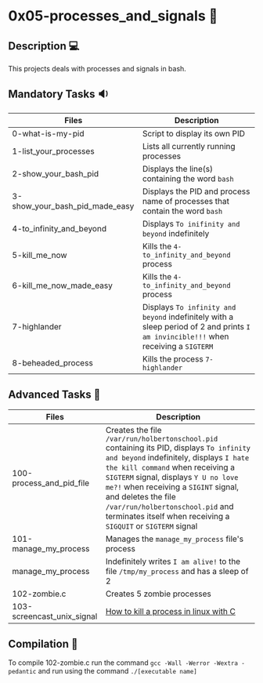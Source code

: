# 0x05-processes_and_signals :satellite:

## Description :computer:

This projects deals with processes and signals in bash.

## Mandatory Tasks :sound:

| Files | Description |
| ----- | ----------- |
| 0-what-is-my-pid | Script to display its own PID |
| 1-list_your_processes | Lists all currently running processes |
| 2-show_your_bash_pid | Displays the line(s) containing the word `bash` |
| 3-show_your_bash_pid_made_easy | Displays the PID and process name of processes that contain the word `bash` |
| 4-to_infinity_and_beyond | Displays `To inifinity and beyond` indefinitely |
| 5-kill_me_now | Kills the `4-to_infinity_and_beyond` process |
| 6-kill_me_now_made_easy | Kills the `4-to_infinity_and_beyond` process |
| 7-highlander | Displays `To infinity and beyond` indefinitely with a sleep period of 2 and prints `I am invincible!!!` when receiving a `SIGTERM` |
| 8-beheaded_process | Kills the process `7-highlander` |

## Advanced Tasks :dart:

| Files | Description |
| ----- | ----------- |
| 100-process_and_pid_file | Creates the file `/var/run/holbertonschool.pid` containing its PID, displays `To infinity and beyond` indefinitely, displays `I hate the kill command` when receiving a `SIGTERM` signal, displays `Y U no love me?!` when receiving a `SIGINT` signal, and deletes the file `/var/run/holbertonschool.pid` and terminates itself when receiving a `SIGQUIT` or `SIGTERM` signal |
| 101-manage_my_process | Manages the `manage_my_process` file's process |
| manage_my_process | Indefinitely writes `I am alive!` to the file `/tmp/my_process` and has a sleep of 2 |
| 102-zombie.c | Creates 5 zombie processes |
| 103-screencast_unix_signal | [How to kill a process in linux with C](https://youtu.be/02HjGHEX21o) |

## Compilation :flashlight:

To compile 102-zombie.c run the command `gcc -Wall -Werror -Wextra -pedantic` and run using the command `./[executable name]`
